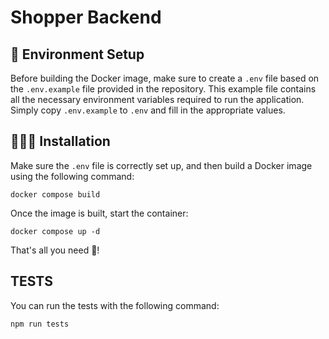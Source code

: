 # Shopper Backend

## 📝 Environment Setup

Before building the Docker image, make sure to create a `.env` file based on the `.env.example` file provided in the repository. This example file contains all the necessary environment variables required to run the application. Simply copy `.env.example` to `.env` and fill in the appropriate values.

## 👨🏻‍🔧 Installation

Make sure the `.env` file is correctly set up, and then build a Docker image using the following command:

```
docker compose build
```

Once the image is built, start the container:

```
docker compose up -d
```

That's all you need 🎉!

## TESTS

You can run the tests with the following command:

```
npm run tests
```
